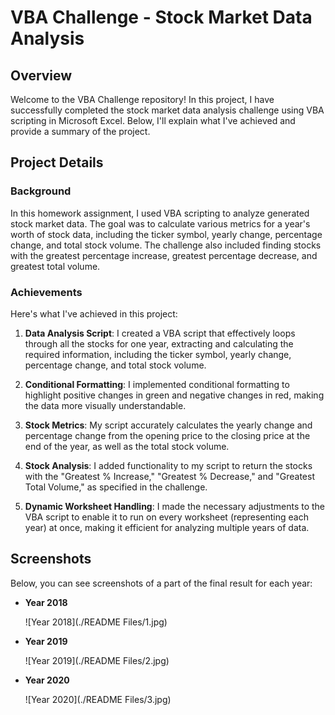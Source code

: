 # VBA Challenge - Stock Market Data Analysis

## Overview

Welcome to the VBA Challenge repository! In this project, I have successfully completed the stock market data analysis challenge using VBA scripting in Microsoft Excel. Below, I'll explain what I've achieved and provide a summary of the project.

## Project Details

### Background

In this homework assignment, I used VBA scripting to analyze generated stock market data. The goal was to calculate various metrics for a year's worth of stock data, including the ticker symbol, yearly change, percentage change, and total stock volume. The challenge also included finding stocks with the greatest percentage increase, greatest percentage decrease, and greatest total volume.

### Achievements

Here's what I've achieved in this project:

1. **Data Analysis Script**: I created a VBA script that effectively loops through all the stocks for one year, extracting and calculating the required information, including the ticker symbol, yearly change, percentage change, and total stock volume.

2. **Conditional Formatting**: I implemented conditional formatting to highlight positive changes in green and negative changes in red, making the data more visually understandable.

3. **Stock Metrics**: My script accurately calculates the yearly change and percentage change from the opening price to the closing price at the end of the year, as well as the total stock volume.

4. **Stock Analysis**: I added functionality to my script to return the stocks with the "Greatest % Increase," "Greatest % Decrease," and "Greatest Total Volume," as specified in the challenge.

5. **Dynamic Worksheet Handling**: I made the necessary adjustments to the VBA script to enable it to run on every worksheet (representing each year) at once, making it efficient for analyzing multiple years of data.

## Screenshots

Below, you can see screenshots of a part of the final result for each year:

- **Year 2018**
  
  ![Year 2018](./README Files/1.jpg)

- **Year 2019**
  
  ![Year 2019](./README Files/2.jpg)

- **Year 2020**
  
  ![Year 2020](./README Files/3.jpg)
